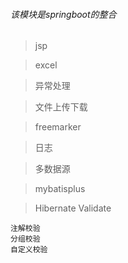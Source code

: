 ###### 该模块是springboot的整合

> jsp

> excel

> 异常处理

> 文件上传下载

> freemarker

> 日志

> 多数据源

> mybatisplus

>Hibernate Validate
    
    注解校验
    分组校验
    自定义校验

